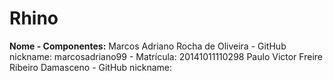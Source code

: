 # Rhino

<b>Nome - Componentes:</b>
Marcos Adriano Rocha de Oliveira - GitHub nickname: marcosadriano99 - Matrícula: 20141011110298
Paulo Victor Freire Ribeiro Damasceno - GitHub nickname:

